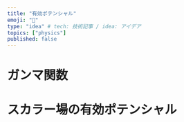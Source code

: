 ```yaml
---
title: "有効ポテンシャル"
emoji: "🌟"
type: "idea" # tech: 技術記事 / idea: アイデア
topics: ["physics"]
published: false
---
```


# ガンマ関数

# スカラー場の有効ポテンシャル


